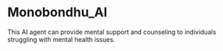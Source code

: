 # Monobondhu_AI
This AI agent can provide mental support and counseling to individuals struggling with mental health issues.
